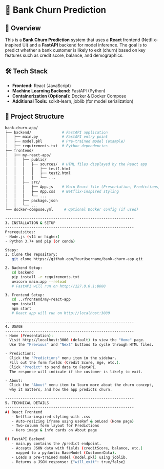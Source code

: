 # 🚀 Bank Churn Prediction

## 📌 Overview
This is a **Bank Churn Prediction** system that uses a **React** frontend (Netflix-inspired UI) and a **FastAPI** backend for model inference. The goal is to predict whether a bank customer is likely to exit (churn) based on key features such as credit score, balance, and demographics.

## 🛠 Tech Stack
- **Frontend:** React (JavaScript)
- **Machine Learning Backend:** FastAPI (Python)
- **Containerization (Optional):** Docker & Docker Compose
- **Additional Tools:** scikit-learn, joblib (for model serialization)

## 📁 Project Structure
```bash
bank-churn-app/
├── backend/              # FastAPI application
│   ├── main.py           # FastAPI entry point
│   ├── model.pkl         # Pre-trained model (example)
│   ├── requirements.txt  # Python dependencies
├── frontend/
│   ├── my-react-app/
│   │   ├── public/
│   │   │   ├── sources/  # HTML files displayed by the React app
│   │   │   │   ├── test1.html
│   │   │   │   ├── test2.html
│   │   │   │   └── ...
│   │   ├── src/
│   │   │   ├── App.js    # Main React file (Presentation, Predictions, About)
│   │   │   ├── App.css   # Netflix-inspired styling
│   │   │   └── ...
│   │   ├── package.json
│   │   └── ...
└── docker-compose.yml     # Optional Docker config (if used)

-----------------------------------------------------------
3. INSTALLATION & SETUP
-----------------------------------------------------------
Prerequisites:
- Node.js (v14 or higher)
- Python 3.7+ and pip (or conda)

Steps:
1. Clone the repository:
   git clone https://github.com/YourUsername/bank-churn-app.git

2. Backend Setup:
   cd backend
   pip install -r requirements.txt
   uvicorn main:app --reload
   # FastAPI will run on http://127.0.0.1:8000

3. Frontend Setup:
   cd ../frontend/my-react-app
   npm install
   npm start
   # React app will run on http://localhost:3000

-----------------------------------------------------------
4. USAGE
-----------------------------------------------------------
- Home (Presentation): 
  Visit http://localhost:3000 (default) to view the "Home" page. 
  Use the "Previous" and "Next" buttons to cycle through HTML files.

- Predictions:
  Click the "Predictions" menu item in the sidebar.
  Fill out the form fields (Credit Score, Age, etc.).
  Click "Predict" to send data to FastAPI. 
  The response will indicate if the customer is likely to exit.

- About:
  Click the "About" menu item to learn more about the churn concept, 
  why it matters, and how the app predicts churn.

-----------------------------------------------------------
5. TECHNICAL DETAILS
-----------------------------------------------------------
A) React Frontend
   - Netflix-inspired styling with .css
   - Auto-resizing iframe using useRef & onLoad (Home page)
   - Two-column form layout for Predictions
   - Hero image & info cards on About page

B) FastAPI Backend
   - main.py contains the /predict endpoint.
   - Accepts JSON data with fields (creditScore, balance, etc.) 
     mapped to a pydantic BaseModel (CustomerData).
   - Loads a pre-trained model (model.pkl) using joblib.
   - Returns a JSON response: {"will_exit": true/false}
